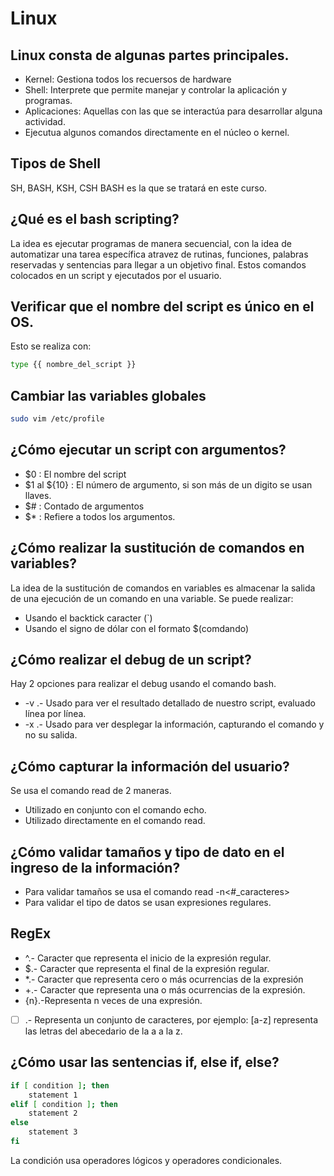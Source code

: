 # Linux

## Linux consta de algunas partes principales.

- Kernel: Gestiona todos los recuersos de hardware
- Shell: Interprete que permite manejar y controlar la aplicación y programas.
- Aplicaciones: Aquellas con las que se interactúa para desarrollar alguna actividad.
- Ejecutua algunos comandos directamente en el núcleo o kernel.


## Tipos de Shell

SH, BASH, KSH, CSH
BASH es la que se tratará en este curso.


## ¿Qué es el bash scripting?
La idea es ejecutar programas de manera secuencial, con la idea de automatizar una tarea específica atravez de rutinas, funciones, palabras reservadas y sentencias para llegar a un objetivo final.
 Estos comandos colocados en un script y ejecutados por el usuario.

## Verificar que el nombre del script es único en el OS.

Esto se realiza con:

```sh
type {{ nombre_del_script }}
```

## Cambiar las variables globales

```sh
sudo vim /etc/profile
```

## ¿Cómo ejecutar un script con argumentos?

- $0 : El nombre del script
- $1 al ${10} : El número de argumento, si son más de un digito se usan llaves.
- $# : Contado de argumentos
- $* : Refiere a todos los argumentos.

## ¿Cómo realizar la sustitución de comandos en variables?

La idea de la sustitución de comandos en variables es almacenar la salida de una ejecución de un comando en una variable. Se puede realizar:

- Usando el backtick caracter (`)
- Usando el signo de dólar con el formato $(comdando)

## ¿Cómo realizar el debug de un script?

Hay 2 opciones para realizar el debug usando el comando bash.

- -v .- Usado para ver el resultado detallado de nuestro script, evaluado línea por línea.
- -x .- Usado para ver desplegar la información, capturando el comando y no su salida.


## ¿Cómo capturar la información del usuario?

Se usa el comando read de 2 maneras.

- Utilizado en conjunto con el comando echo.
- Utilizado directamente en el comando read.

## ¿Cómo validar tamaños y tipo de dato en el ingreso de la información?

- Para validar tamaños se usa el comando read -n<#_caracteres>
- Para validar el tipo de datos se usan expresiones regulares.

## RegEx


- ^.- Caracter que representa el inicio de la expresión regular.
- $.- Caracter que representa el final de la expresión regular.
- *.- Caracter que representa cero o más ocurrencias de la expresión
- +.- Caracter que representa una o más ocurrencias de la expresión.
- {n}.-Representa n veces de una expresión.
- [ ] .- Representa un conjunto de caracteres, por ejemplo: [a-z] representa las letras del abecedario de la a a la z.


## ¿Cómo usar las sentencias if, else if, else?

```sh
if [ condition ]; then
    statement 1
elif [ condition ]; then
    statement 2
else
    statement 3
fi
```

La condición usa operadores lógicos y operadores condicionales.
